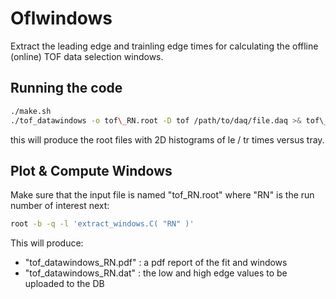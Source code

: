 Oflwindows
===

Extract the leading edge and trainling edge times for calculating the offline (online) TOF data selection windows.

## Running the code
```bash
./make.sh
./tof_datawindows -o tof\_RN.root -D tof /path/to/daq/file.daq >& tof\_rn.log
```

this will produce the root files with 2D histograms of le / tr times versus tray.

## Plot & Compute Windows
Make sure that the input file is named "tof_RN.root" where "RN" is the run number of interest
next:

```bash
root -b -q -l 'extract_windows.C( "RN" )'
```

This will produce:
- "tof\_datawindows\_RN.pdf" : a pdf report of the fit and windows
- "tof\_datawindows\_RN.dat" : the low and high edge values to be uploaded to the DB